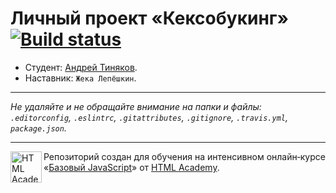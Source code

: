 # Личный проект «Кексобукинг» [![Build status][travis-image]][travis-url]

* Студент: [Андрей Тиняков](https://up.htmlacademy.ru/javascript/11/user/156793).
* Наставник: `Жека Лепёшкин`.

---

_Не удаляйте и не обращайте внимание на папки и файлы:_<br>
_`.editorconfig`, `.eslintrc`, `.gitattributes`, `.gitignore`, `.travis.yml`, `package.json`._

---

<a href="https://htmlacademy.ru/intensive/javascript"><img align="left" width="50" height="50" title="HTML Academy" src="https://up.htmlacademy.ru/static/img/intensive/javascript/logo-for-github.svg"></a>

Репозиторий создан для обучения на интенсивном онлайн‑курсе «[Базовый JavaScript](https://htmlacademy.ru/intensive/javascript)» от [HTML Academy](https://htmlacademy.ru).

[travis-image]: https://travis-ci.org/htmlacademy-javascript/156793-keksobooking.svg?branch=master
[travis-url]: https://travis-ci.org/htmlacademy-javascript/156793-keksobooking
